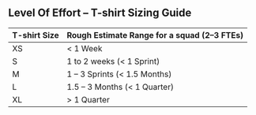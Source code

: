 ## Level Of Effort – T-shirt Sizing Guide

| T-shirt Size | Rough Estimate Range for a squad (2–3 FTEs) |
| ------------ | ------------------------------------------- |
| XS           | < 1 Week                                    |
| S            | 1 to 2 weeks (< 1 Sprint)                   |
| M            | 1 – 3 Sprints (< 1.5 Months)                |
| L            | 1.5 – 3 Months (< 1 Quarter)                |
| XL           | > 1 Quarter                                 |
